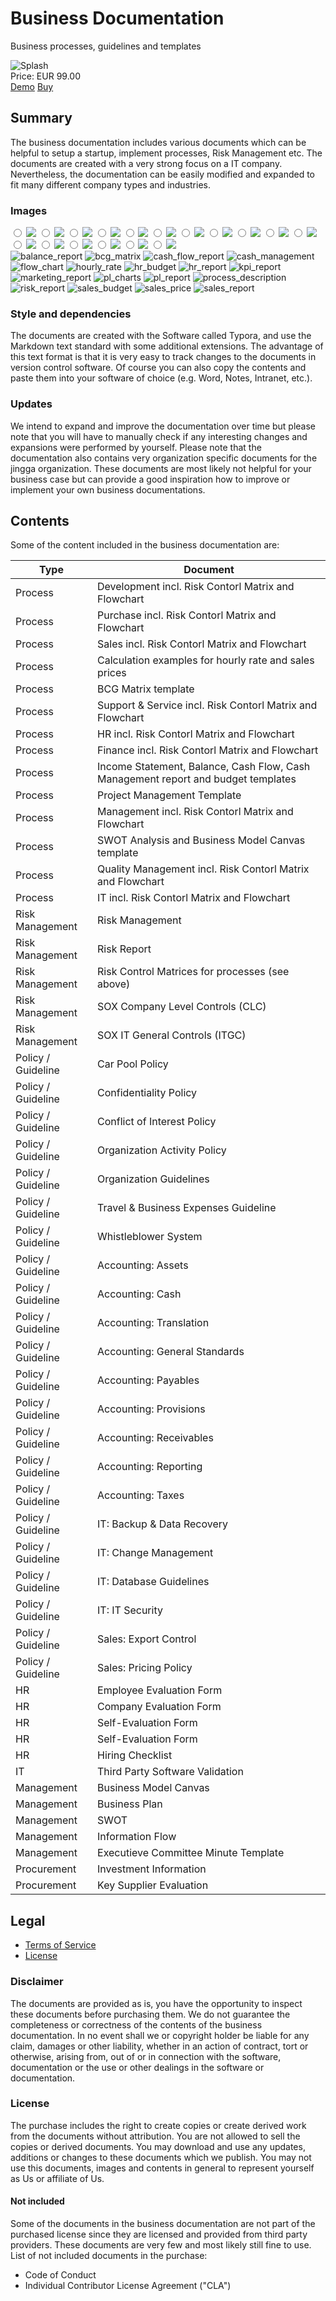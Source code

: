 # Business Documentation

Business processes, guidelines and templates

<div class="splash">
    <img alt="Splash" src="/content/solutions/finished/Business_Documentation/img/Business_Documentation_splash.png">
    <div class="price">Price: EUR 99.00</div>
    <div class="purchase">
        <a class="button" rel="external" href="https://github.com/Karaka-Management/Organization-Guide">Demo</a>
        <a class="button" href="#">Buy</a>
    </div>
</div>

## Summary

The business documentation includes various documents which can be helpful to setup a startup, implement processes, Risk Management etc. The documents are created with a very strong focus on a IT company. Nevertheless, the documentation can be easily modified and expanded to fit many different company types and industries.

### Images

<div class="gallery">
    <div class="active-image">
        <input id="balance_report" type="radio" name="gallery_1">
        <img src="/content/solutions/finished/Business_Documentation/img/balance_report.png">
        <input id="bcg_matrix" type="radio" name="gallery_1">
        <img src="/content/solutions/finished/Business_Documentation/img/bcg_matrix.png">
        <input id="cash_flow_report" type="radio" name="gallery_1">
        <img src="/content/solutions/finished/Business_Documentation/img/cash_flow_report.png">
        <input id="cash_management" type="radio" name="gallery_1">
        <img src="/content/solutions/finished/Business_Documentation/img/cash_management.png">
        <input id="flow_chart" type="radio" name="gallery_1">
        <img src="/content/solutions/finished/Business_Documentation/img/flow_chart.png">
        <input id="hourly_rate" type="radio" name="gallery_1">
        <img src="/content/solutions/finished/Business_Documentation/img/hourly_rate.png">
        <input id="hr_budget" type="radio" name="gallery_1">
        <img src="/content/solutions/finished/Business_Documentation/img/hr_budget.png">
        <input id="hr_report" type="radio" name="gallery_1">
        <img src="/content/solutions/finished/Business_Documentation/img/hr_report.png">
        <input id="kpi_report" type="radio" name="gallery_1">
        <img src="/content/solutions/finished/Business_Documentation/img/kpi_report.png">
        <input id="marketing_report" type="radio" name="gallery_1">
        <img src="/content/solutions/finished/Business_Documentation/img/marketing_report.png">
        <input id="pl_charts" type="radio" name="gallery_1">
        <img src="/content/solutions/finished/Business_Documentation/img/pl_charts.png">
        <input id="pl_report" type="radio" name="gallery_1">
        <img src="/content/solutions/finished/Business_Documentation/img/pl_report.png">
        <input id="process_description" type="radio" name="gallery_1">
        <img src="/content/solutions/finished/Business_Documentation/img/process_description.png">
        <input id="risk_report" type="radio" name="gallery_1">
        <img src="/content/solutions/finished/Business_Documentation/img/risk_report.png">
        <input id="sales_budget" type="radio" name="gallery_1">
        <img src="/content/solutions/finished/Business_Documentation/img/sales_budget.png">
        <input id="sales_price" type="radio" name="gallery_1">
        <img src="/content/solutions/finished/Business_Documentation/img/sales_price.png">
        <input id="sales_report" type="radio" name="gallery_1">
        <img src="/content/solutions/finished/Business_Documentation/img/sales_report.png">
    </div>
    <div class="thumbs">
        <label for="balance_report"><img class="preview" alt="balance_report" src="/content/solutions/finished/Business_Documentation/img/balance_report.png"></label>
        <label for="bcg_matrix"><img class="preview" alt="bcg_matrix" src="/content/solutions/finished/Business_Documentation/img/bcg_matrix.png"></label>
        <label for="cash_flow_report"><img class="preview" alt="cash_flow_report" src="/content/solutions/finished/Business_Documentation/img/cash_flow_report.png"></label>
        <label for="cash_management"><img class="preview" alt="cash_management" src="/content/solutions/finished/Business_Documentation/img/cash_management.png"></label>
        <label for="flow_chart"><img class="preview" alt="flow_chart" src="/content/solutions/finished/Business_Documentation/img/flow_chart.png"></label>
        <label for="hourly_rate"><img class="preview" alt="hourly_rate" src="/content/solutions/finished/Business_Documentation/img/hourly_rate.png"></label>
        <label for="hr_budget"><img class="preview" alt="hr_budget" src="/content/solutions/finished/Business_Documentation/img/hr_budget.png"></label>
        <label for="hr_report"><img class="preview" alt="hr_report" src="/content/solutions/finished/Business_Documentation/img/hr_report.png"></label>
        <label for="kpi_report"><img class="preview" alt="kpi_report" src="/content/solutions/finished/Business_Documentation/img/kpi_report.png"></label>
        <label for="marketing_report"><img class="preview" alt="marketing_report" src="/content/solutions/finished/Business_Documentation/img/marketing_report.png"></label>
        <label for="pl_charts"><img class="preview" alt="pl_charts" src="/content/solutions/finished/Business_Documentation/img/pl_charts.png"></label>
        <label for="pl_report"><img class="preview" alt="pl_report" src="/content/solutions/finished/Business_Documentation/img/pl_report.png"></label>
        <label for="process_description"><img class="preview" alt="process_description" src="/content/solutions/finished/Business_Documentation/img/process_description.png"></label>
        <label for="risk_report"><img class="preview" alt="risk_report" src="/content/solutions/finished/Business_Documentation/img/risk_report.png"></label>
        <label for="sales_budget"><img class="preview" alt="sales_budget" src="/content/solutions/finished/Business_Documentation/img/sales_budget.png"></label>
        <label for="sales_price"><img class="preview" alt="sales_price" src="/content/solutions/finished/Business_Documentation/img/sales_price.png"></label>
        <label for="sales_report"><img class="preview" alt="sales_report" src="/content/solutions/finished/Business_Documentation/img/sales_report.png"></label>
    </div>
    <div class="clear"></div>
</div>

### Style and dependencies

The documents are created with the Software called Typora, and use the Markdown text standard with some additional extensions. The advantage of this text format is that it is very easy to track changes to the documents in version control software. Of course you can also copy the contents and paste them into your software of choice (e.g. Word, Notes, Intranet, etc.).

### Updates

We intend to expand and improve the documentation over time but please note that you will have to manually check if any interesting changes and expansions were performed by yourself. Please note that the documentation also contains very organization specific documents for the jingga organization. These documents are most likely not helpful for your business case but can provide a good inspiration how to improve or implement your own business documentations.

## Contents

Some of the content included in the business documentation are:

| Type               | Document                                                               |
| ------------------ | ---------------------------------------------------------------------- |
| Process            | Development incl. Risk Contorl Matrix and Flowchart					  |
| Process            | Purchase incl. Risk Contorl Matrix and Flowchart						  |
| Process            | Sales incl. Risk Contorl Matrix and Flowchart						  |
| Process            | Calculation examples for hourly rate and sales prices     			  |
| Process            | BCG Matrix template                                       			  |
| Process            | Support & Service incl. Risk Contorl Matrix and Flowchart			  |
| Process            | HR incl. Risk Contorl Matrix and Flowchart							  |
| Process            | Finance incl. Risk Contorl Matrix and Flowchart						  |
| Process            | Income Statement, Balance, Cash Flow, Cash Management report and budget templates |
| Process            | Project Management Template                                            |
| Process            | Management incl. Risk Contorl Matrix and Flowchart					  |
| Process            | SWOT Analysis and Business Model Canvas template  					  |
| Process            | Quality Management incl. Risk Contorl Matrix and Flowchart			  |
| Process            | IT incl. Risk Contorl Matrix and Flowchart							  |
| Risk Management    | Risk Management										   		  		  |
| Risk Management    | Risk Report														      |
| Risk Management    | Risk Control Matrices for processes (see above)						  |
| Risk Management    | SOX Company Level Controls (CLC)						   		  		  |
| Risk Management    | SOX IT General Controls (ITGC)						   		  		  |
| Policy / Guideline | Car Pool Policy 														  |
| Policy / Guideline | Confidentiality Policy 												  |
| Policy / Guideline | Conflict of Interest Policy											  |
| Policy / Guideline | Organization Activity Policy											  |
| Policy / Guideline | Organization Guidelines 												  |
| Policy / Guideline | Travel & Business Expenses Guideline									  |
| Policy / Guideline | Whistleblower System 												  |
| Policy / Guideline | Accounting: Assets		 											  |
| Policy / Guideline | Accounting: Cash		 												  |
| Policy / Guideline | Accounting: Translation 												  |
| Policy / Guideline | Accounting: General Standards										  |
| Policy / Guideline | Accounting: Payables	 												  |
| Policy / Guideline | Accounting: Provisions	 											  |
| Policy / Guideline | Accounting: Receivables	 											  |
| Policy / Guideline | Accounting: Reporting	 											  |
| Policy / Guideline | Accounting: Taxes		 											  |
| Policy / Guideline | IT: Backup & Data Recovery 											  |
| Policy / Guideline | IT: Change Management	 											  |
| Policy / Guideline | IT: Database Guidelines	 											  |
| Policy / Guideline | IT: IT Security			 											  |
| Policy / Guideline | Sales: Export Control	 											  |
| Policy / Guideline | Sales: Pricing Policy	 											  |
| HR				 | Employee Evaluation Form	 											  |
| HR				 | Company Evaluation Form	 											  |
| HR				 | Self-Evaluation Form		 											  |
| HR				 | Self-Evaluation Form		 											  |
| HR				 | Hiring Checklist			 											  |
| IT				 | Third Party Software Validation										  |
| Management		 | Business Model Canvas												  |
| Management		 | Business Plan														  |
| Management		 | SWOT																	  |
| Management		 | Information Flow														  |
| Management		 | Executieve Committee Minute Template									  |
| Procurement		 | Investment Information												  |
| Procurement		 | Key Supplier Evaluation												  |

## Legal

* [Terms of Service](/en/terms)
* [License](/content/licenses/LICENSE%20V2.txt)

### Disclaimer

The documents are provided as is, you have the opportunity to inspect these documents before purchasing them. We do not guarantee the completeness or correctness of the contents of the business documentation. In no event shall we or copyright holder be liable for any claim, damages or other liability, whether in an action of contract, tort or otherwise, arising from, out of or in connection with the software, documentation or the use or other dealings in the software or documentation.

### License

The purchase includes the right to create copies or create derived work from the documents without attribution. You are not allowed to sell the copies or derived documents. You may download and use any updates, additions or changes to these documents which we publish. You may not use this documents, images and contents in general to represent yourself as Us or affiliate of Us.

#### Not included

Some of the documents in the business documentation are not part of the purchased license since they are licensed and provided from third party providers. These documents are very few and most likely still fine to use. List of not included documents in the purchase:

* Code of Conduct
* Individual Contributor License Agreement ("CLA")
